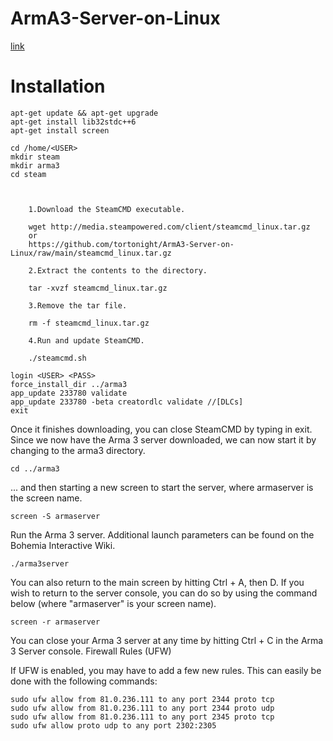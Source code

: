 # ArmA3-Server-on-Linux
[link](https://community.bistudio.com/wiki/Arma_3:_Dedicated_Server#Instructions_.28Linux_o.2Fs.29)
# Installation
```
apt-get update && apt-get upgrade
apt-get install lib32stdc++6
apt-get install screen

cd /home/<USER>
mkdir steam
mkdir arma3
cd steam



    1.Download the SteamCMD executable.

    wget http://media.steampowered.com/client/steamcmd_linux.tar.gz
    or
    https://github.com/tortonight/ArmA3-Server-on-Linux/raw/main/steamcmd_linux.tar.gz

    2.Extract the contents to the directory.

    tar -xvzf steamcmd_linux.tar.gz

    3.Remove the tar file.

    rm -f steamcmd_linux.tar.gz

    4.Run and update SteamCMD.

    ./steamcmd.sh
    
login <USER> <PASS>
force_install_dir ../arma3
app_update 233780 validate
app_update 233780 -beta creatordlc validate //[DLCs]
exit
```
Once it finishes downloading, you can close SteamCMD by typing in exit. Since we now have the Arma 3 server downloaded, we can now start it by changing to the arma3 directory.
```
cd ../arma3
```
... and then starting a new screen to start the server, where armaserver is the screen name.
```
screen -S armaserver
```
Run the Arma 3 server. Additional launch parameters can be found on the Bohemia Interactive Wiki.
```
./arma3server
```
You can also return to the main screen by hitting Ctrl + A, then D. If you wish to return to the server console, you can do so by using the command below (where "armaserver" is your screen name).
```
screen -r armaserver
```
You can close your Arma 3 server at any time by hitting Ctrl + C in the Arma 3 Server console.
Firewall Rules (UFW)

If UFW is enabled, you may have to add a few new rules. This can easily be done with the following commands:
```
sudo ufw allow from 81.0.236.111 to any port 2344 proto tcp
sudo ufw allow from 81.0.236.111 to any port 2344 proto udp
sudo ufw allow from 81.0.236.111 to any port 2345 proto tcp
sudo ufw allow proto udp to any port 2302:2305
```



